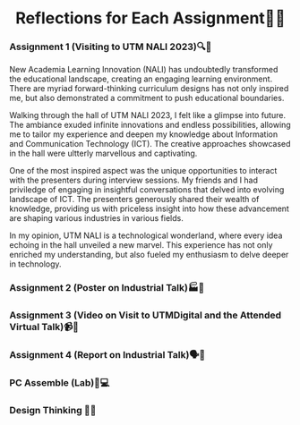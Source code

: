 <h1 align="center"> Reflections for Each Assignment🤔💭 </h1>

<h3 align="left">Assignment 1 (Visiting to UTM NALI 2023)🔍🏫</h3>

New Academia Learning Innovation (NALI) has undoubtedly transformed the educational landscape, creating an engaging learning environment. There are myriad forward-thinking curriculum designs has not only inspired me, but also demonstrated a commitment to push educational boundaries. 

Walking through the hall of UTM NALI 2023, I felt like a glimpse into future. The ambiance exuded infinite innovations and endless possibilities, allowing me to tailor my experience and deepen my knowledge about Information and Communication Technology (ICT). The creative approaches showcased in the hall were ultterly marvellous and captivating.  
 
One of the most inspired aspect was the unique opportunities to interact with the presenters during interview sessions. My friends and I had priviledge of engaging in insightful conversations that delved into evolving landscape of ICT. The presenters generously shared their wealth of knowledge, providing us with priceless insight into how these advancement are shaping various industries in various fields.

In my opinion, UTM NALI is a technological wonderland, where every idea echoing in the hall unveiled a new marvel. This experience has not only enriched my understanding, but also fueled my enthusiasm to delve deeper in technology.

<h3 align="left"> Assignment 2 (Poster on Industrial Talk)🏭📰</h3>
<h3 align="left"> Assignment 3 (Video on Visit to UTMDigital and the Attended Virtual Talk)📹🎤</h3>
<h3 align="left"> Assignment 4 (Report on Industrial Talk)🗣️📝</h3>
<h3 align="left"> PC Assemble (Lab)🔧💻 </h3>
<h3 align="left"> Design Thinking 👥💡</h3>
